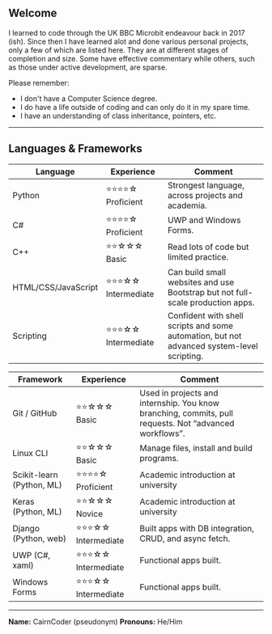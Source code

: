 ## Welcome

I learned to code through the UK BBC Microbit endeavour back in 2017 (ish). Since then I have learned alot and done various personal projects, only a few of which are listed here. They are at different stages of completion and size. Some have effective commentary while others, such as those under active development, are sparse.

Please remember:
- I don't have a Computer Science degree.
- I do have a life outside of coding and can only do it in my spare time.
- I have an understanding of class inheritance, pointers, etc.

---

## Languages & Frameworks

| Language | Experience | Comment |
|---------------------|-------------------------|---------|
| Python              | ⭐⭐⭐⭐☆ Proficient  | Strongest language, across projects and academia. |
| C#                  | ⭐⭐⭐⭐☆ Proficient  | UWP and Windows Forms. |
| C++                 | ⭐⭐☆☆☆ Basic         | Read lots of code but limited practice. |
| HTML/CSS/JavaScript | ⭐⭐⭐☆☆ Intermediate | Can build small websites and use Bootstrap but not full-scale production apps. |
| Scripting           | ⭐⭐⭐☆☆ Intermediate | Confident with shell scripts and some automation, but not advanced system-level scripting. |

| Framework | Experience | Comment |
|---------------------------|-------------------------|---------|
| Git / GitHub              | ⭐⭐☆☆☆ Basic         | Used in projects and internship. You know branching, commits, pull requests. Not “advanced workflows”. |
| Linux CLI                 | ⭐⭐☆☆☆ Basic         | Manage files, install and build programs. |
| Scikit-learn (Python, ML) | ⭐⭐⭐⭐☆ Proficient  | Academic introduction at university |
| Keras (Python, ML)        | ⭐⭐☆☆☆ Novice        | Academic introduction at university |
| Django (Python, web)      | ⭐⭐⭐☆☆ Intermediate | Built apps with DB integration, CRUD, and async fetch.
| UWP (C#, xaml)            | ⭐⭐⭐☆☆ Intermediate | Functional apps built. |
| Windows Forms             | ⭐⭐⭐☆☆ Intermediate | Functional apps built.|

---

**Name:** CairnCoder (pseudonym)
**Pronouns:** He/Him
